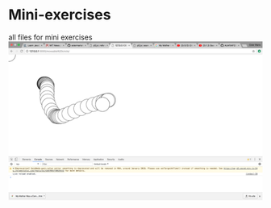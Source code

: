 # Mini-exercises
all files for mini exercises
![alt text](skærm.png "Her er en cirkel der kan bevæges rundt, som bliver sort når musen klikkes")
